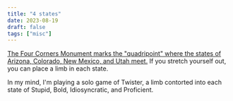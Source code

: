 ```yaml
---
title: "4 states"
date: 2023-08-19
draft: false
tags: ["misc"]
---
```

[The Four Corners Monument marks the "quadripoint" where the states of Arizona, Colorado, New Mexico, and Utah meet.](https://en.wikipedia.org/wiki/Four_Corners_Monument) If you stretch yourself out, you can place a limb in each state.

In my mind, I'm playing a solo game of Twister, a limb contorted into each state of Stupid, Bold, Idiosyncratic, and Proficient.
